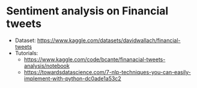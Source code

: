 # Sentiment analysis on Financial tweets

- Dataset: https://www.kaggle.com/datasets/davidwallach/financial-tweets
- Tutorials:
    - https://www.kaggle.com/code/bcante/finanacial-tweets-analysis/notebook
    - https://towardsdatascience.com/7-nlp-techniques-you-can-easily-implement-with-python-dc0ade1a53c2
 
